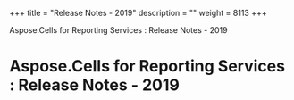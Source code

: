 +++
title = "Release Notes - 2019" 
description = "" 
weight = 8113 
+++

Aspose.Cells for Reporting Services : Release Notes - 2019  

# Aspose.Cells for Reporting Services : Release Notes - 2019


